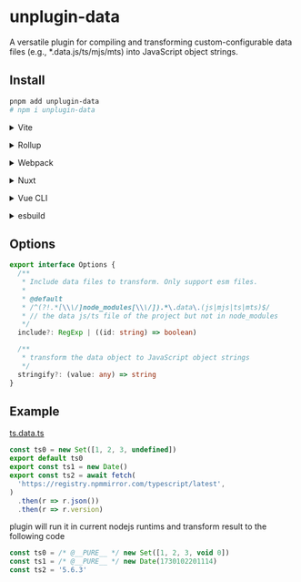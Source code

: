 # unplugin-data

A versatile plugin for compiling and transforming custom-configurable data files (e.g., \*.data.js/ts/mjs/mts) into JavaScript object strings.

## Install

```sh
pnpm add unplugin-data
# npm i unplugin-data
```

<details>
<summary>Vite</summary><br>

```ts
// vite.config.ts
import data from 'unplugin-data/vite'

export default defineConfig({
  plugins: [
    data({
      /* options */
    }), // or data()
  ],
})
```

<br></details>

<details>
<summary>Rollup</summary><br>

```ts
// rollup.config.js
import data from 'unplugin-data/rollup'

export default {
  plugins: [
    data({
      /* options */
    }), // or data()
  ],
}
```

<br></details>

<details>
<summary>Webpack</summary><br>

```ts
// webpack.config.js
module.exports = {
  /* ... */
  plugins: [
    require('unplugin-data/webpack')({
      /* options */
    }),
  ],
}
```

<br></details>

<details>
<summary>Nuxt</summary><br>

```ts
// nuxt.config.js
export default defineNuxtConfig({
  modules: [
    [
      'unplugin-data/nuxt',
      {
        /* options */
      },
    ],
  ],
})
```

> This module works for both Nuxt 2 and [Nuxt Vite](https://github.com/nuxt/vite)

<br></details>

<details>
<summary>Vue CLI</summary><br>

```ts
// vue.config.js
module.exports = {
  configureWebpack: {
    plugins: [
      require('unplugin-data/webpack')({
        /* options */
      }),
    ],
  },
}
```

<br></details>

<details>
<summary>esbuild</summary><br>

```ts
// esbuild.config.js
import { build } from 'esbuild'
import data from 'unplugin-data/esbuild'

build({
  plugins: [
    data({
      /* options */
    }), // or data()
  ],
})
```

<br></details>

## Options

```ts
export interface Options {
  /**
   * Include data files to transform. Only support esm files.
   *
   * @default
   * /^(?!.*[\\\/]node_modules[\\\/]).*\.data\.(js|mjs|ts|mts)$/
   * // the data js/ts file of the project but not in node_modules
   */
  include?: RegExp | ((id: string) => boolean)

  /**
   * transform the data object to JavaScript object strings
   */
  stringify?: (value: any) => string
}
```

## Example

[ts.data.ts](./playground/src/data/ts.data.ts)

```ts
const ts0 = new Set([1, 2, 3, undefined])
export default ts0
export const ts1 = new Date()
export const ts2 = await fetch(
  'https://registry.npmmirror.com/typescript/latest',
)
  .then(r => r.json())
  .then(r => r.version)
```

plugin will run it in current nodejs runtims and transform result to the following code

```js
const ts0 = /* @__PURE__ */ new Set([1, 2, 3, void 0])
const ts1 = /* @__PURE__ */ new Date(1730102201114)
const ts2 = '5.6.3'
```
